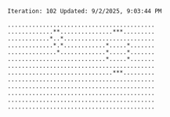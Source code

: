 `Iteration: 102 Updated: 9/2/2025, 9:03:44 PM`
<!-- GOL_START -->
`..........................................`</br>
`.............**...............***.........`</br>
`............*..*..........................`</br>
`.............*.*............*.....*.......`</br>
`..............*.............*.....*.......`</br>
`............................*.....*.......`</br>
`..........................................`</br>
`..............................***.........`</br>
`..........................................`</br>
`..........................................`</br>
`..........................................`</br>
`..........................................`</br>
`..........................................`</br>
<!-- GOL_END -->
